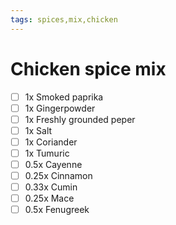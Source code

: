 ```yaml
---
tags: spices,mix,chicken
---
```


# Chicken spice mix


- [ ] 1x Smoked paprika
- [ ] 1x Gingerpowder
- [ ] 1x Freshly grounded peper
- [ ] 1x Salt
- [ ] 1x Coriander
- [ ] 1x Tumuric
- [ ] 0.5x Cayenne
- [ ] 0.25x Cinnamon
- [ ] 0.33x Cumin
- [ ] 0.25x Mace
- [ ] 0.5x Fenugreek
